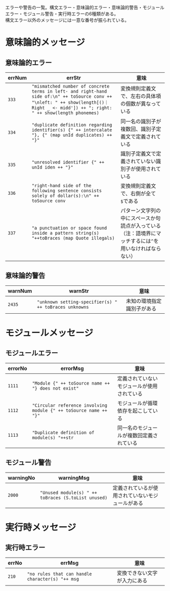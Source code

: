 エラーや警告の一覧。構文エラー・意味論的エラー・意味論的警告・モジュールエラー・モジュール警告・実行時エラーの6種類がある。  
構文エラー以外のメッセージには一意な番号が振られている。

# 意味論的メッセージ

## 意味論的エラー
errNum | errStr | 意味
----- | ----- | -----
`333`|`"mismatched number of concrete terms in left- and right-hand side of:\n" ++ toSource conv ++ "\nleft: " ++ show(length[()｜Right _ <- midd']) ++ "; right: " ++ show(length phonemes)` | 変換規則定義文で、左右の具体項の個数が異なっている
`334`|`"duplicate definition regarding identifier(s) {" ++ intercalate "}, {" (map unId duplicates) ++ "}"` | 同一名の識別子が複数回、識別子定義文で定義されている 
`335`|`"unresolved identifier {" ++ unId iden ++ "}"` | 識別子定義文で定義されていない識別子が使用されている
`336`|`"right-hand side of the following sentence consists solely of dollar(s):\n" ++ toSource conv` | 変換規則定義文で、右側が全て`$`である
`337`|`"a punctuation or space found inside a pattern string(s) "++toBraces (map Quote illegals)`|パターン文字列の中にスペースか句読点が入っている（注：語境界にマッチするには`^`を用いなければならない）

## 意味論的警告
warnNum | warnStr | 意味
----- | ----- | ---
`2435`|`"unknown setting-specifier(s) " ++ toBraces unknowns` | 未知の環境指定識別子がある



# モジュールメッセージ

## モジュールエラー
errorNo | errorMsg | 意味
----- | ----- | ---
`1111`|`"Module {" ++ toSource name ++ "} does not exist"` | 定義されていないモジュールが使用されている
`1112`|`"Circular reference involving module {" ++ toSource name ++ "}"` | モジュールが循環依存を起こしている
`1113`|`"Duplicate definition of module(s) "++str` | 同一名のモジュールが複数回定義されている

## モジュール警告
warningNo | warningMsg | 意味
----- | ----- | ---
`2000`|`"Unused module(s) " ++ toBraces (S.toList unused)` | 定義されているが使用されていないモジュールがある



# 実行時メッセージ

## 実行時エラー
errNo | errMsg | 意味
----- | ----- | ---
`210`|`"no rules that can handle character(s) "++ msg` | 変換できない文字が入力にある

